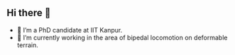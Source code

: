 ## Hi there 👋

<!--
**sunilgora/sunilgora** is a ✨ _special_ ✨ repository because its `README.md` (this file) appears on your GitHub profile.
-->

- 🔭 I’m a PhD candidate at IIT Kanpur.
- 🌱 I’m currently working in the area of bipedal locomotion on deformable terrain.
 <!--
- 👯 I’m looking to collaborate on ...
- 🤔 I’m looking for help with ...
- 💬 Ask me about ...
- 📫 How to reach me: ...
- 😄 Pronouns: ...
- ⚡ Fun fact: ...
-->
